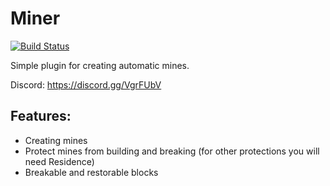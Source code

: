 # Miner
[![Build Status](https://jenkins.mtorus.cz/job/Miner/badge/icon)](https://jenkins.mtorus.cz/job/Miner/)

Simple plugin for creating automatic mines.

Discord: https://discord.gg/VgrFUbV

## Features:
* Creating mines
* Protect mines from building and breaking (for other protections you will need Residence)
* Breakable and restorable blocks